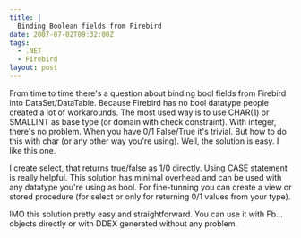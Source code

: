 ```yaml
---
title: |
  Binding Boolean fields from Firebird
date: 2007-07-02T09:32:00Z
tags:
  - .NET
  - Firebird
layout: post
---
```

From time to time there's a question about binding bool fields from Firebird into DataSet/DataTable. Because Firebird has no bool datatype people created a lot of workarounds. The most used way is to use CHAR(1) or SMALLINT as base type (or domain with check constraint). With integer, there's no problem. When you have 0/1 False/True it's trivial. But how to do this with char (or any other way you're using). Well, the solution is easy. I like this one.

I create select, that returns true/false as 1/0 directly. Using CASE statement is really helpful. This solution has minimal overhead and can be used with any datatype you're using as bool. For fine-tunning you can create a view or stored procedure (for select or only for returning 0/1 values from your type).

IMO this solution pretty easy and straightforward. You can use it with Fb... objects directly or with DDEX generated without any problem.